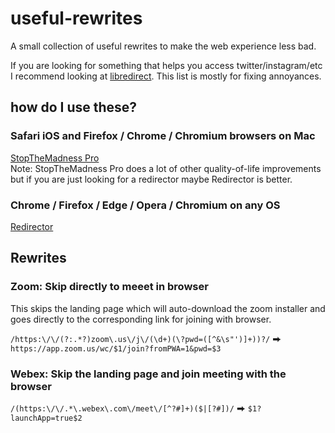 # useful-rewrites
A small collection of useful rewrites to make the web experience less bad.

If you are looking for something that helps you access twitter/instagram/etc I recommend looking at [libredirect](https://libredirect.github.io/). This list is mostly for fixing annoyances.

## how do I use these?
### Safari iOS and Firefox / Chrome / Chromium browsers on Mac 
[StopTheMadness Pro](https://apps.apple.com/app/stopthemadness-pro/id6471380298)  
Note: StopTheMadness Pro does a lot of other quality-of-life improvements but if you are just looking for a redirector maybe Redirector is better.

### Chrome / Firefox / Edge / Opera / Chromium on any OS
[Redirector](https://einaregilsson.com/redirector/)

## Rewrites
### Zoom: Skip directly to meeet in browser
This skips the landing page which will auto-download the zoom installer and goes directly to the corresponding link for joining with browser.

`/https:\/\/(?:.*?)zoom\.us\/j\/(\d+)(\?pwd=([^&\s"')]+))?/` ⮕ `https://app.zoom.us/wc/$1/join?fromPWA=1&pwd=$3`

### Webex: Skip the landing page and join meeting with the browser

`/(https:\/\/.*\.webex\.com\/meet\/[^?#]+)($|[?#])/` ⮕ `$1?launchApp=true$2`
